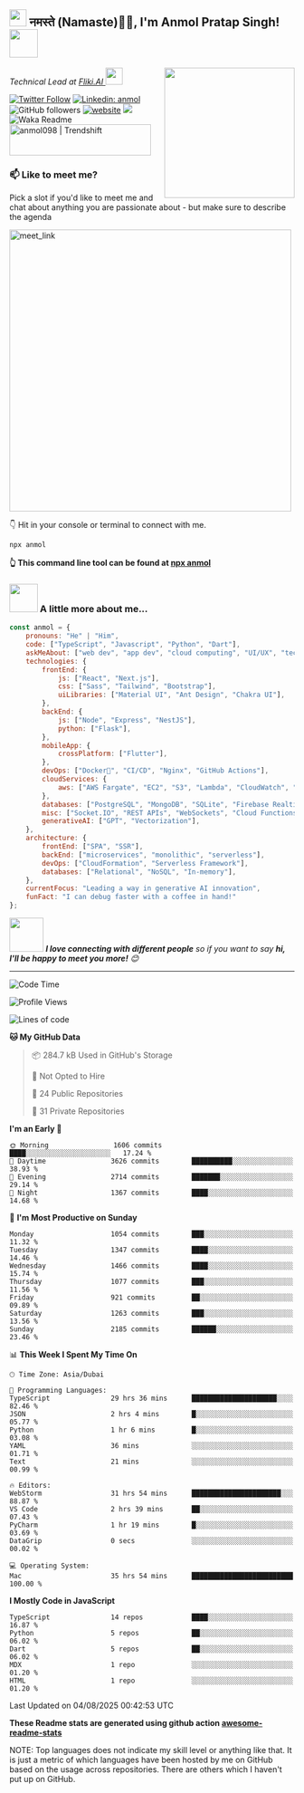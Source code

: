 <h2><img src="https://emojis.slackmojis.com/emojis/images/1531849430/4246/blob-sunglasses.gif?1531849430" width="30"/> नमस्ते (Namaste)🙏🏻, I'm Anmol Pratap Singh! <img src="https://media.giphy.com/media/12oufCB0MyZ1Go/giphy.gif" width="50"></h2>
<img align='right' src="https://media.giphy.com/media/M9gbBd9nbDrOTu1Mqx/giphy.gif" width="230">
<p><em>Technical Lead at <a href="https://fliki.ai/">Fliki.AI
</a><img src="https://media.giphy.com/media/WUlplcMpOCEmTGBtBW/giphy.gif" width="30"> 
</em></p>

[![Twitter Follow](https://img.shields.io/twitter/follow/misteranmol?label=Follow)](https://twitter.com/intent/follow?screen_name=misteranmol)
[![Linkedin: anmol](https://img.shields.io/badge/-anmol-blue?style=flat-square&logo=Linkedin&logoColor=white&link=https://www.linkedin.com/in/anmol-p-singh/)](https://www.linkedin.com/in/anmol098/)
![GitHub followers](https://img.shields.io/github/followers/anmol098?label=Follow&style=social)
[![website](https://img.shields.io/badge/Website-46a2f1.svg?&style=flat-square&logo=Google-Chrome&logoColor=white&link=https://anmolsingh.me/)](https://anmolsingh.me/)
![](https://visitor-badge.glitch.me/badge?page_id=anmol098.anmol098)
![Waka Readme](https://github.com/anmol098/anmol098/workflows/Waka%20Readme/badge.svg)
<a href="https://trendshift.io/developers/2235" target="_blank"><img src="https://trendshift.io/api/badge/developers/2235" alt="anmol098 | Trendshift" style="width: 250px; height: 55px;" width="250" height="55"/></a>

### 📫 Like to meet me?

Pick a slot if you'd like to meet me and chat about anything you are passionate about - but make sure to describe the agenda

<a href="https://calendly.com/anmol098/30min" target="_blank"><img width="498" alt="meet_link" src="https://user-images.githubusercontent.com/15426564/144297439-f530f383-e73e-41e0-9914-a9b7d3f432e5.png"></a>

👇 Hit in your console or terminal to connect with me.

```bash
npx anmol
```
**👆 This command line tool can be found at [npx anmol](https://github.com/anmol098/npx_card)**

### <img src="https://media.giphy.com/media/VgCDAzcKvsR6OM0uWg/giphy.gif" width="50"> A little more about me...  

```javascript
const anmol = {
    pronouns: "He" | "Him",
    code: ["TypeScript", "Javascript", "Python", "Dart"],
    askMeAbout: ["web dev", "app dev", "cloud computing", "UI/UX", "tech trends"],
    technologies: {
        frontEnd: {
            js: ["React", "Next.js"],
            css: ["Sass", "Tailwind", "Bootstrap"],
            uiLibraries: ["Material UI", "Ant Design", "Chakra UI"],
        },
        backEnd: {
            js: ["Node", "Express", "NestJS"],
            python: ["Flask"],
        },
        mobileApp: {
            crossPlatform: ["Flutter"],
        },
        devOps: ["Docker🐳", "CI/CD", "Nginx", "GitHub Actions"],
        cloudServices: {
            aws: ["AWS Fargate", "EC2", "S3", "Lambda", "CloudWatch", "RDS"],
        },
        databases: ["PostgreSQL", "MongoDB", "SQLite", "Firebase Realtime DB", "redis"],
        misc: ["Socket.IO", "REST APIs", "WebSockets", "Cloud Functions"],
        generativeAI: ["GPT", "Vectorization"],
    },
    architecture: {
        frontEnd: ["SPA", "SSR"],
        backEnd: ["microservices", "monolithic", "serverless"],
        devOps: ["CloudFormation", "Serverless Framework"],
        databases: ["Relational", "NoSQL", "In-memory"],
    },
    currentFocus: "Leading a way in generative AI innovation",
    funFact: "I can debug faster with a coffee in hand!"
};
```

<img src="https://media.giphy.com/media/LnQjpWaON8nhr21vNW/giphy.gif" width="60"> <em><b>I love connecting with different people</b> so if you want to say <b>hi, I'll be happy to meet you more!</b> 😊</em>

---
<!--START_SECTION:waka-->
![Code Time](http://img.shields.io/badge/Code%20Time-4%2C662%20hrs%2047%20mins-blue)

![Profile Views](http://img.shields.io/badge/Profile%20Views-801-blue)

![Lines of code](https://img.shields.io/badge/From%20Hello%20World%20I%27ve%20Written-7.9%20million%20lines%20of%20code-blue)

**🐱 My GitHub Data** 

> 📦 284.7 kB Used in GitHub's Storage 
 > 
> 🚫 Not Opted to Hire
 > 
> 📜 24 Public Repositories 
 > 
> 🔑 31 Private Repositories 
 > 
**I'm an Early 🐤** 

```text
🌞 Morning                1606 commits        ████░░░░░░░░░░░░░░░░░░░░░   17.24 % 
🌆 Daytime                3626 commits        ██████████░░░░░░░░░░░░░░░   38.93 % 
🌃 Evening                2714 commits        ███████░░░░░░░░░░░░░░░░░░   29.14 % 
🌙 Night                  1367 commits        ████░░░░░░░░░░░░░░░░░░░░░   14.68 % 
```
📅 **I'm Most Productive on Sunday** 

```text
Monday                   1054 commits        ███░░░░░░░░░░░░░░░░░░░░░░   11.32 % 
Tuesday                  1347 commits        ████░░░░░░░░░░░░░░░░░░░░░   14.46 % 
Wednesday                1466 commits        ████░░░░░░░░░░░░░░░░░░░░░   15.74 % 
Thursday                 1077 commits        ███░░░░░░░░░░░░░░░░░░░░░░   11.56 % 
Friday                   921 commits         ██░░░░░░░░░░░░░░░░░░░░░░░   09.89 % 
Saturday                 1263 commits        ███░░░░░░░░░░░░░░░░░░░░░░   13.56 % 
Sunday                   2185 commits        ██████░░░░░░░░░░░░░░░░░░░   23.46 % 
```


📊 **This Week I Spent My Time On** 

```text
🕑︎ Time Zone: Asia/Dubai

💬 Programming Languages: 
TypeScript               29 hrs 36 mins      █████████████████████░░░░   82.46 % 
JSON                     2 hrs 4 mins        █░░░░░░░░░░░░░░░░░░░░░░░░   05.77 % 
Python                   1 hr 6 mins         █░░░░░░░░░░░░░░░░░░░░░░░░   03.08 % 
YAML                     36 mins             ░░░░░░░░░░░░░░░░░░░░░░░░░   01.71 % 
Text                     21 mins             ░░░░░░░░░░░░░░░░░░░░░░░░░   00.99 % 

🔥 Editors: 
WebStorm                 31 hrs 54 mins      ██████████████████████░░░   88.87 % 
VS Code                  2 hrs 39 mins       ██░░░░░░░░░░░░░░░░░░░░░░░   07.43 % 
PyCharm                  1 hr 19 mins        █░░░░░░░░░░░░░░░░░░░░░░░░   03.69 % 
DataGrip                 0 secs              ░░░░░░░░░░░░░░░░░░░░░░░░░   00.02 % 

💻 Operating System: 
Mac                      35 hrs 54 mins      █████████████████████████   100.00 % 
```

**I Mostly Code in JavaScript** 

```text
TypeScript               14 repos            ████░░░░░░░░░░░░░░░░░░░░░   16.87 % 
Python                   5 repos             ██░░░░░░░░░░░░░░░░░░░░░░░   06.02 % 
Dart                     5 repos             ██░░░░░░░░░░░░░░░░░░░░░░░   06.02 % 
MDX                      1 repo              ░░░░░░░░░░░░░░░░░░░░░░░░░   01.20 % 
HTML                     1 repo              ░░░░░░░░░░░░░░░░░░░░░░░░░   01.20 % 
```




 Last Updated on 04/08/2025 00:42:53 UTC
<!--END_SECTION:waka-->

**These Readme stats are generated using github action [awesome-readme-stats](https://github.com/anmol098/waka-readme-stats)**

NOTE: Top languages does not indicate my skill level or anything like that. It is just a metric of which languages have been hosted by me on GitHub based on the usage across repositories. There are others which I haven't put up on GitHub.
